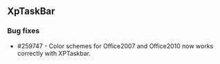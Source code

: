 ## XpTaskBar

### Bug fixes

* \#259747 - Color schemes for Office2007 and Office2010 now works correctly with XPTaskbar.